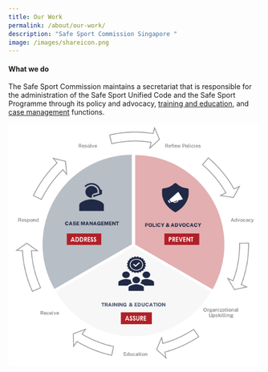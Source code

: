 ```yaml
---
title: Our Work
permalink: /about/our-work/
description: "Safe Sport Commission Singapore "
image: /images/shareicon.png
---
```



#### What we do

The Safe Sport Commission maintains a secretariat that is responsible for the administration of the Safe Sport Unified Code and the Safe Sport Programme through its policy and advocacy, [training and education](/training-and-education/awareness-module), and [case management](/case-management/service) functions. 

![Alt text for image on Isomer site](/images/ModusOperandi.png)